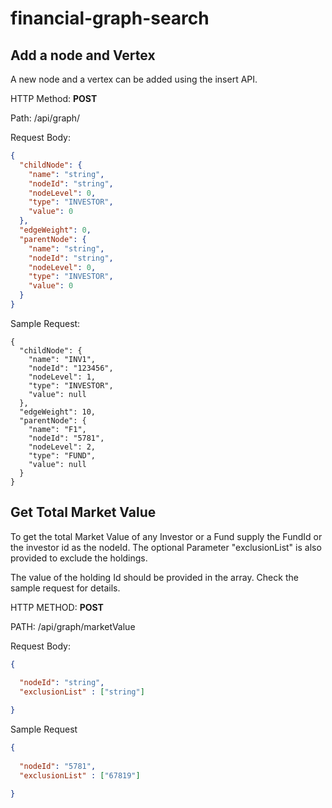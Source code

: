 # financial-graph-search

## Add a node and Vertex

A new node and a vertex can be added using the insert API.

HTTP Method: **POST**

Path: /api/graph/

Request Body: 
```json
{
  "childNode": {
    "name": "string",
    "nodeId": "string",
    "nodeLevel": 0,
    "type": "INVESTOR",
    "value": 0
  },
  "edgeWeight": 0,
  "parentNode": {
    "name": "string",
    "nodeId": "string",
    "nodeLevel": 0,
    "type": "INVESTOR",
    "value": 0
  }
}
```

Sample Request: 

```
{
  "childNode": {
    "name": "INV1",
    "nodeId": "123456",
    "nodeLevel": 1,
    "type": "INVESTOR",
    "value": null
  },
  "edgeWeight": 10,
  "parentNode": {
    "name": "F1",
    "nodeId": "5781",
    "nodeLevel": 2,
    "type": "FUND",
    "value": null
  }
}
```

## Get Total Market Value

To get the total Market Value of any Investor or a Fund supply the FundId or the investor id as the nodeId. The optional Parameter "exclusionList" is also provided to exclude the holdings.

The value of the holding Id should be provided in the array. Check the sample request for details.

HTTP METHOD: **POST**

PATH: /api/graph/marketValue

Request Body:

``` json
{
  
  "nodeId": "string",
  "exclusionList" : ["string"]

}
```

Sample Request

```json
{
  
  "nodeId": "5781",
  "exclusionList" : ["67819"]

}
```
